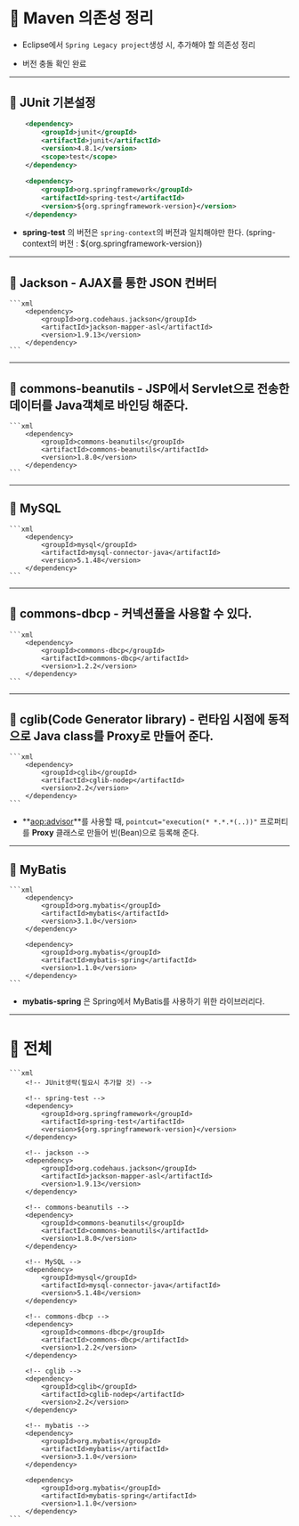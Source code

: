 # 🐫 Maven 의존성 정리

* Eclipse에서 ``Spring Legacy project``생성 시, 추가해야 할 의존성 정리

* 버전 충돌 확인 완료

---

## 🐫 JUnit 기본설정

```xml
	<dependency>
		<groupId>junit</groupId>
		<artifactId>junit</artifactId>
		<version>4.8.1</version>
		<scope>test</scope>
	</dependency>

	<dependency>
		<groupId>org.springframework</groupId>
		<artifactId>spring-test</artifactId>
		<version>${org.springframework-version}</version>
	</dependency>
```

* **spring-test** 의 버전은 ``spring-context``의 버전과 일치해야만 한다. (spring-context의 버전 : ${org.springframework-version})

---

## 🐫 Jackson - AJAX를 통한 JSON 컨버터

    ```xml
		<dependency>
			<groupId>org.codehaus.jackson</groupId>
			<artifactId>jackson-mapper-asl</artifactId>
			<version>1.9.13</version>
		</dependency>
    ```

---

## 🐫 commons-beanutils - JSP에서 Servlet으로 전송한 데이터를 Java객체로 바인딩 해준다.

    ```xml
		<dependency>
			<groupId>commons-beanutils</groupId>
			<artifactId>commons-beanutils</artifactId>
			<version>1.8.0</version>
		</dependency>
    ```

---

## 🐫 MySQL

    ```xml
		<dependency>
			<groupId>mysql</groupId>
			<artifactId>mysql-connector-java</artifactId>
			<version>5.1.48</version>
		</dependency>
    ```

---

## 🐫 commons-dbcp - 커넥션풀을 사용할 수 있다.

    ```xml
		<dependency>
			<groupId>commons-dbcp</groupId>
			<artifactId>commons-dbcp</artifactId>
			<version>1.2.2</version>
		</dependency>
    ```

---

## 🐫 cglib(Code Generator library) - 런타임 시점에 동적으로 Java class를 Proxy로 만들어 준다.

    ```xml
		<dependency>
			<groupId>cglib</groupId>
			<artifactId>cglib-nodep</artifactId>
			<version>2.2</version>
		</dependency>
    ```

* **<aop:advisor>**를 사용할 때, ``pointcut="execution(* *.*.*(..))"`` 프로퍼티를 **Proxy** 클래스로 만들어 빈(Bean)으로 등록해 준다.

---

## 🐫 MyBatis

    ```xml
		<dependency>
			<groupId>org.mybatis</groupId>
			<artifactId>mybatis</artifactId>
			<version>3.1.0</version>
		</dependency>

		<dependency>
			<groupId>org.mybatis</groupId>
			<artifactId>mybatis-spring</artifactId>
			<version>1.1.0</version>
		</dependency>
    ```

* **mybatis-spring** 은 Spring에서 MyBatis를 사용하기 위한 라이브러리다.

---

# 🐫 전체 <dependency>

    ```xml
		<!-- JUnit생략(필요시 추가할 것) -->

		<!-- spring-test -->
		<dependency>
			<groupId>org.springframework</groupId>
			<artifactId>spring-test</artifactId>
			<version>${org.springframework-version}</version>
		</dependency>

		<!-- jackson -->
		<dependency>
			<groupId>org.codehaus.jackson</groupId>
			<artifactId>jackson-mapper-asl</artifactId>
			<version>1.9.13</version>
		</dependency>

		<!-- commons-beanutils -->
		<dependency>
			<groupId>commons-beanutils</groupId>
			<artifactId>commons-beanutils</artifactId>
			<version>1.8.0</version>
		</dependency>

		<!-- MySQL -->
		<dependency>
			<groupId>mysql</groupId>
			<artifactId>mysql-connector-java</artifactId>
			<version>5.1.48</version>
		</dependency>

		<!-- commons-dbcp -->
		<dependency>
			<groupId>commons-dbcp</groupId>
			<artifactId>commons-dbcp</artifactId>
			<version>1.2.2</version>
		</dependency>

		<!-- cglib -->
		<dependency>
			<groupId>cglib</groupId>
			<artifactId>cglib-nodep</artifactId>
			<version>2.2</version>
		</dependency>

		<!-- mybatis -->
		<dependency>
			<groupId>org.mybatis</groupId>
			<artifactId>mybatis</artifactId>
			<version>3.1.0</version>
		</dependency>

		<dependency>
			<groupId>org.mybatis</groupId>
			<artifactId>mybatis-spring</artifactId>
			<version>1.1.0</version>
		</dependency>
    ```